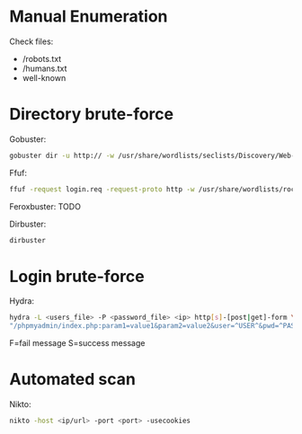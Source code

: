 # Manual Enumeration

Check files:
- /robots.txt
- /humans.txt
- well-known

# Directory brute-force

Gobuster:
```bash
gobuster dir -u http:// -w /usr/share/wordlists/seclists/Discovery/Web-Content/raft-large-directories-lowercase.txt
```

Ffuf:
```bash
ffuf -request login.req -request-proto http -w /usr/share/wordlists/rockyou.txt -fr 'Access denied'
```

Feroxbuster:
TODO

Dirbuster:
```bash
dirbuster
```

# Login brute-force

Hydra:
```bash
hydra -L <users_file> -P <password_file> <ip> http[s]-[post|get]-form \
"/phpmyadmin/index.php:param1=value1&param2=value2&user=^USER^&pwd=^PASS^&paramn=valn:[F|S]=messageshowed"
```
F=fail message
S=success message

# Automated scan

Nikto:
```bash
nikto -host <ip/url> -port <port> -usecookies
```